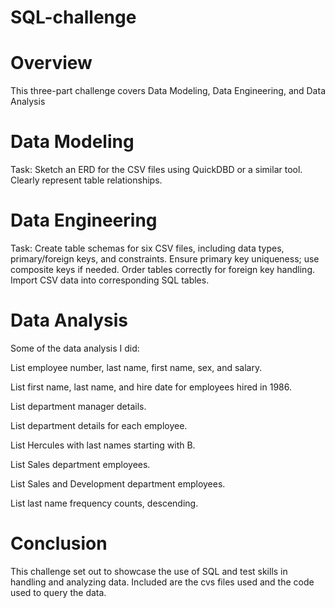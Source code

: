 # SQL-challenge

# Overview
This three-part challenge covers Data Modeling, Data Engineering, and Data Analysis

# Data Modeling
Task: Sketch an ERD for the CSV files using QuickDBD or a similar tool.
Clearly represent table relationships.

# Data Engineering
Task: Create table schemas for six CSV files, including data types, primary/foreign keys, and constraints.
Ensure primary key uniqueness; use composite keys if needed.
Order tables correctly for foreign key handling.
Import CSV data into corresponding SQL tables.

# Data Analysis
Some of the data analysis I did: 

List employee number, last name, first name, sex, and salary.

List first name, last name, and hire date for employees hired in 1986.

List department manager details.

List department details for each employee.

List Hercules with last names starting with B.

List Sales department employees.

List Sales and Development department employees.

List last name frequency counts, descending.

# Conclusion
This challenge set out to showcase the use of SQL and test skills in handling and analyzing data. Included are the cvs files used and the code used to query the data.
